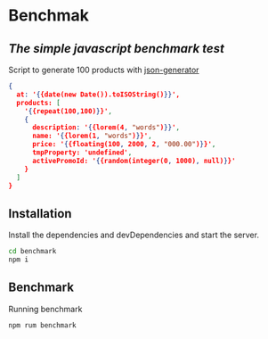 # Benchmak
## _The simple javascript benchmark test_

Script to generate 100 products with [json-generator](https://json-generator.com/)

```json
{
  at: '{{date(new Date()).toISOString()}}',
  products: [
    '{{repeat(100,100)}}',
    {
      description: '{{lorem(4, "words")}}',
      name: '{{lorem(1, "words")}}',
      price: '{{floating(100, 2000, 2, "000.00")}}',
      tmpProperty: 'undefined',
      activePromoId: '{{random(integer(0, 1000), null)}}'
    }
  ]
}
```
## Installation

Install the dependencies and devDependencies and start the server.

```sh
cd benchmark
npm i
```

## Benchmark

Running benchmark

```sh
npm rum benchmark
```